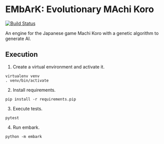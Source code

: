 # EMbArK: Evolutionary MAchi Koro

[![Build Status](https://travis-ci.org/ElliotPenson/embark.svg?branch=master)](https://travis-ci.org/ElliotPenson/embark)

An engine for the Japanese game Machi Koro with a genetic algorithm to generate
AI.

## Execution

1. Create a virtual environment and activate it.

```
virtualenv venv
. venv/bin/activate
```

2. Install requirements.

```
pip install -r requirements.pip
```

3. Execute tests.

```
pytest
```

4. Run embark.

```
python -m embark
```

